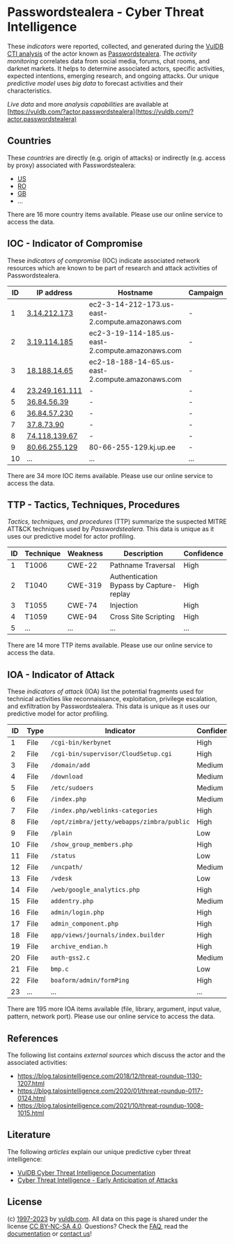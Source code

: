 # Passwordstealera - Cyber Threat Intelligence

These _indicators_ were reported, collected, and generated during the [VulDB CTI analysis](https://vuldb.com/?kb.cti) of the actor known as [Passwordstealera](https://vuldb.com/?actor.passwordstealera). The _activity monitoring_ correlates data from social media, forums, chat rooms, and darknet markets. It helps to determine associated actors, specific activities, expected intentions, emerging research, and ongoing attacks. Our unique _predictive model_ uses _big data_ to forecast activities and their characteristics.

_Live data_ and more _analysis capabilities_ are available at [https://vuldb.com/?actor.passwordstealera](https://vuldb.com/?actor.passwordstealera)

## Countries

These _countries_ are directly (e.g. origin of attacks) or indirectly (e.g. access by proxy) associated with Passwordstealera:

* [US](https://vuldb.com/?country.us)
* [RO](https://vuldb.com/?country.ro)
* [GB](https://vuldb.com/?country.gb)
* ...

There are 16 more country items available. Please use our online service to access the data.

## IOC - Indicator of Compromise

These _indicators of compromise_ (IOC) indicate associated network resources which are known to be part of research and attack activities of Passwordstealera.

ID | IP address | Hostname | Campaign | Confidence
-- | ---------- | -------- | -------- | ----------
1 | [3.14.212.173](https://vuldb.com/?ip.3.14.212.173) | ec2-3-14-212-173.us-east-2.compute.amazonaws.com | - | Medium
2 | [3.19.114.185](https://vuldb.com/?ip.3.19.114.185) | ec2-3-19-114-185.us-east-2.compute.amazonaws.com | - | Medium
3 | [18.188.14.65](https://vuldb.com/?ip.18.188.14.65) | ec2-18-188-14-65.us-east-2.compute.amazonaws.com | - | Medium
4 | [23.249.161.111](https://vuldb.com/?ip.23.249.161.111) | - | - | High
5 | [36.84.56.39](https://vuldb.com/?ip.36.84.56.39) | - | - | High
6 | [36.84.57.230](https://vuldb.com/?ip.36.84.57.230) | - | - | High
7 | [37.8.73.90](https://vuldb.com/?ip.37.8.73.90) | - | - | High
8 | [74.118.139.67](https://vuldb.com/?ip.74.118.139.67) | - | - | High
9 | [80.66.255.129](https://vuldb.com/?ip.80.66.255.129) | 80-66-255-129.kj.up.ee | - | High
10 | ... | ... | ... | ...

There are 34 more IOC items available. Please use our online service to access the data.

## TTP - Tactics, Techniques, Procedures

_Tactics, techniques, and procedures_ (TTP) summarize the suspected MITRE ATT&CK techniques used by _Passwordstealera_. This data is unique as it uses our predictive model for actor profiling.

ID | Technique | Weakness | Description | Confidence
-- | --------- | -------- | ----------- | ----------
1 | T1006 | CWE-22 | Pathname Traversal | High
2 | T1040 | CWE-319 | Authentication Bypass by Capture-replay | High
3 | T1055 | CWE-74 | Injection | High
4 | T1059 | CWE-94 | Cross Site Scripting | High
5 | ... | ... | ... | ...

There are 14 more TTP items available. Please use our online service to access the data.

## IOA - Indicator of Attack

These _indicators of attack_ (IOA) list the potential fragments used for technical activities like reconnaissance, exploitation, privilege escalation, and exfiltration by Passwordstealera. This data is unique as it uses our predictive model for actor profiling.

ID | Type | Indicator | Confidence
-- | ---- | --------- | ----------
1 | File | `/cgi-bin/kerbynet` | High
2 | File | `/cgi-bin/supervisor/CloudSetup.cgi` | High
3 | File | `/domain/add` | Medium
4 | File | `/download` | Medium
5 | File | `/etc/sudoers` | Medium
6 | File | `/index.php` | Medium
7 | File | `/index.php/weblinks-categories` | High
8 | File | `/opt/zimbra/jetty/webapps/zimbra/public` | High
9 | File | `/plain` | Low
10 | File | `/show_group_members.php` | High
11 | File | `/status` | Low
12 | File | `/uncpath/` | Medium
13 | File | `/vdesk` | Low
14 | File | `/web/google_analytics.php` | High
15 | File | `addentry.php` | Medium
16 | File | `admin/login.php` | High
17 | File | `admin_component.php` | High
18 | File | `app/views/journals/index.builder` | High
19 | File | `archive_endian.h` | High
20 | File | `auth-gss2.c` | Medium
21 | File | `bmp.c` | Low
22 | File | `boaform/admin/formPing` | High
23 | ... | ... | ...

There are 195 more IOA items available (file, library, argument, input value, pattern, network port). Please use our online service to access the data.

## References

The following list contains _external sources_ which discuss the actor and the associated activities:

* https://blog.talosintelligence.com/2018/12/threat-roundup-1130-1207.html
* https://blog.talosintelligence.com/2020/01/threat-roundup-0117-0124.html
* https://blog.talosintelligence.com/2021/10/threat-roundup-1008-1015.html

## Literature

The following _articles_ explain our unique predictive cyber threat intelligence:

* [VulDB Cyber Threat Intelligence Documentation](https://vuldb.com/?kb.cti)
* [Cyber Threat Intelligence - Early Anticipation of Attacks](https://www.scip.ch/en/?labs.20201022)

## License

(c) [1997-2023](https://vuldb.com/?kb.changelog) by [vuldb.com](https://vuldb.com/?kb.about). All data on this page is shared under the license [CC BY-NC-SA 4.0](https://creativecommons.org/licenses/by-nc-sa/4.0/). Questions? Check the [FAQ](https://vuldb.com/?kb.faq), read the [documentation](https://vuldb.com/?kb) or [contact us](https://vuldb.com/?contact)!
